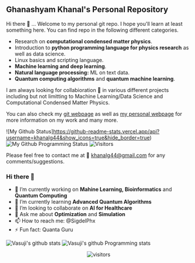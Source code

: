 ## Ghanashyam Khanal's Personal Repository

Hi there 👋 ... Welcome to my personal git repo. I hope you'll learn at least something here. You can find repo in the following different categories.

* Research on **computational condensed matter physics**.
* Introduction to **python programming language for physics research** as well as data science.
* Linux basics and scripting language.
* **Machine learning and deep learning**.
* **Natural language processing:** ML on text data.
* **Quantum computing algorithms** and **quantum machine learning**.

I am always looking for collabioration 👯 in various different projects including but not limitting to Machine Learning/Data Science and Computational Condensed Matter Physics.

You can also check my [git webpage](https://khanalinc.github.io/) as well as [my personal webpage](https://www.physics.rutgers.edu/~khanal/) for more information on my work and many more.

![My Github Status]https://github-readme-stats.vercel.app/api?username=khanalg44&show_icons=true&hide_border=true)
![My Github Programming Status](https://github-readme-stats.vercel.app/api/top-langs/?username=khanalg44&show_icons=true&hide_border=true)
![Visitors](https://visitor-badge.laobi.icu/badge?page_id=khanalg44.khanalg44)
<!--![visitors](https://visitor-badge.laobi.icu/badge?page_id=page.id) -->

Please feel free to contact me at :email: khanalg44@gmail.com for any comments/suggestions.



### Hi there 👋

- 🔭 I’m currently working on **Mahine Learning, Bioinformatics** and **Quantum Computing**
- 🌱 I’m currently learning **Advanced Quantum Algorithms**
- 👯 I’m looking to collaborate on **AI for Healthcare**
- 💬 Ask me about **Optimization** and **Simulation**
- 📫 How to reach me: @SigdelPhx
- ⚡ Fun fact: Quanta Guru

<!-- https://github.com/anuraghazra/github-readme-stats -->

![Vasuji's github stats](https://github-readme-stats.vercel.app/api?username=vasuji&show_icons=true&hide_border=true)
![Vasuji's github Programming stats](https://github-readme-stats.vercel.app/api/top-langs/?username=vasuji&show_icons=true&hide_border=true")
<br />
<p align="center">
    <img align="center" alt="visitors" src="https://visitor-badge.laobi.icu/badge?page_id=vasuji.vasuji" />
</p>
<!--![visitors](https://visitor-badge.laobi.icu/badge?page_id=page.id) -->
<!--! https://visitor-badge.laobi.icu/#docs -->
